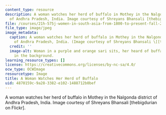 ```yaml
---
content_type: resource
description: A woman watches her herd of buffalo in Mothey in the Nalgonda district
  of Andhra Pradesh, India. Image courtesy of Shreyans Bhansali [thebigdurian on Flickr].
file: /courses/21h-575j-women-in-south-asia-from-1800-to-present-fall-2006/4870159c9a283382e1021488712b0bef_21h-575jf06.jpg
file_type: image/jpeg
image_metadata:
  caption: A woman watches her herd of buffalo in Mothey in the Nalgonda district
    of Andhra Pradesh, India. (Image courtesy of Shreyans Bhansali \[[thebigdurian](http://www.flickr.com/photos/thebigdurian/)\].)
  credit: ''
  image-alt: Woman in a purple and orange sari sits, her heard of buffalo grazing
    in the background.
learning_resource_types: []
license: https://creativecommons.org/licenses/by-nc-sa/4.0/
ocw_type: OCWImage
resourcetype: Image
title: A Woman Watches Her Herd of Buffalo
uid: 4870159c-9a28-3382-e102-1488712b0bef
---
```

A woman watches her herd of buffalo in Mothey in the Nalgonda district of Andhra Pradesh, India. Image courtesy of Shreyans Bhansali [thebigdurian on Flickr].